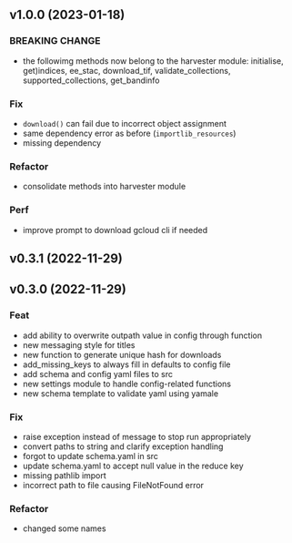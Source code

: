 ## v1.0.0 (2023-01-18)

### BREAKING CHANGE

- the followimg methods now belong to  the harvester module: initialise, get)indices, ee_stac, download_tif,  validate_collections, supported_collections, get_bandinfo

### Fix

- `download()` can fail due to incorrect object assignment
- same dependency error as before (`importlib_resources`)
- missing dependency

### Refactor

- consolidate methods into harvester module

### Perf

- improve prompt to download gcloud cli if needed

## v0.3.1 (2022-11-29)

## v0.3.0 (2022-11-29)

### Feat

- add ability to overwrite outpath value in config through function
- new messaging style for titles
- new function to generate unique hash for downloads
- add_missing_keys to always fill in defaults to config file
- add schema and config yaml files to src
- new settings module to handle config-related functions
- new schema template to validate yaml using yamale

### Fix

- raise exception instead of message to stop run appropriately
- convert paths to string and clarify exception handling
- forgot to update schema.yaml in src
- update schema.yaml to accept null value in the reduce key
- missing pathlib import
- incorrect path to file causing FileNotFound error

### Refactor

- changed some names
